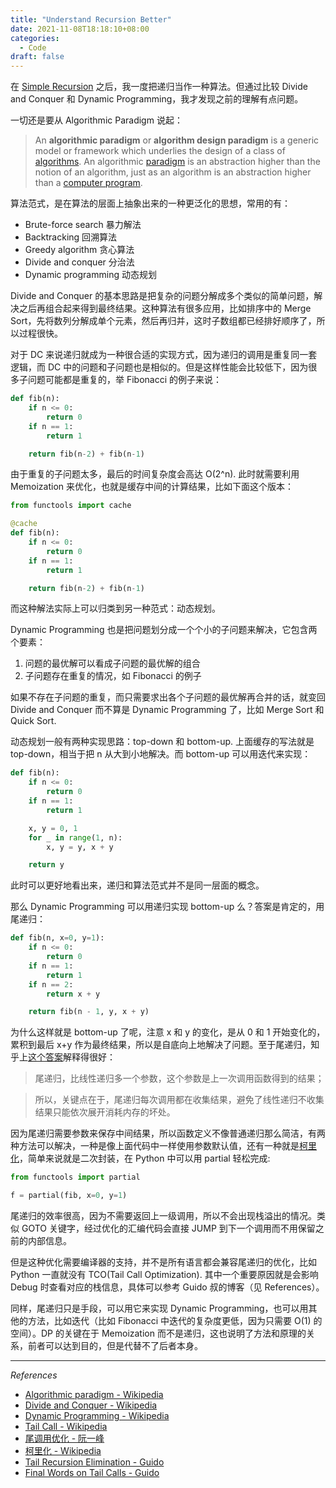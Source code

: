 ```yaml
---
title: "Understand Recursion Better"
date: 2021-11-08T18:18:10+08:00
categories:
  - Code
draft: false
---
```


在 [Simple Recursion](/posts/simple-recursion.md) 之后，我一度把递归当作一种算法。但通过比较 Divide and Conquer 和 Dynamic Programming，我才发现之前的理解有点问题。

一切还是要从 Algorithmic Paradigm 说起：

> An **algorithmic paradigm** or **algorithm design paradigm** is a generic model or framework which underlies the design of a class of [algorithms](https://en.wikipedia.org/wiki/Algorithm). An algorithmic [paradigm](https://en.wikipedia.org/wiki/Paradigm) is an abstraction higher than the notion of an algorithm, just as an algorithm is an abstraction higher than a [computer program](https://en.wikipedia.org/wiki/Computer_program).

算法范式，是在算法的层面上抽象出来的一种更泛化的思想，常用的有：

- Brute-force search 暴力解法
- Backtracking 回溯算法
- Greedy algorithm 贪心算法
- Divide and conquer 分治法
- Dynamic programming 动态规划

Divide and Conquer 的基本思路是把复杂的问题分解成多个类似的简单问题，解决之后再组合起来得到最终结果。这种算法有很多应用，比如排序中的 Merge Sort，先将数列分解成单个元素，然后再归并，这时子数组都已经排好顺序了，所以过程很快。

对于 DC 来说递归就成为一种很合适的实现方式，因为递归的调用是重复同一套逻辑，而 DC 中的问题和子问题也是相似的。但是这样性能会比较低下，因为很多子问题可能都是重复的，举 Fibonacci 的例子来说：

```python
def fib(n):
    if n <= 0:
        return 0
    if n == 1:
        return 1

    return fib(n-2) + fib(n-1)
```

由于重复的子问题太多，最后的时间复杂度会高达 O(2^n). 此时就需要利用 Memoization 来优化，也就是缓存中间的计算结果，比如下面这个版本：

```python
from functools import cache

@cache
def fib(n):
    if n <= 0:
        return 0
    if n == 1:
        return 1

    return fib(n-2) + fib(n-1)
```

而这种解法实际上可以归类到另一种范式：动态规划。

Dynamic Programming 也是把问题划分成一个个小的子问题来解决，它包含两个要素：

1. 问题的最优解可以看成子问题的最优解的组合
2. 子问题存在重复的情况，如 Fibonacci 的例子

如果不存在子问题的重复，而只需要求出各个子问题的最优解再合并的话，就变回 Divide and Conquer 而不算是 Dynamic Programming 了，比如 Merge Sort 和 Quick Sort.

动态规划一般有两种实现思路：top-down 和 bottom-up. 上面缓存的写法就是 top-down，相当于把 n 从大到小地解决。而 bottom-up 可以用迭代来实现：

```python
def fib(n):
    if n <= 0:
        return 0
    if n == 1:
        return 1

    x, y = 0, 1
    for _ in range(1, n):
        x, y = y, x + y

    return y
```

此时可以更好地看出来，递归和算法范式并不是同一层面的概念。

那么 Dynamic Programming 可以用递归实现 bottom-up 么？答案是肯定的，用尾递归：

```python
def fib(n, x=0, y=1):
    if n <= 0:
        return 0
    if n == 1:
        return 1
    if n == 2:
        return x + y

    return fib(n - 1, y, x + y)
```

为什么这样就是 bottom-up 了呢，注意 x 和 y 的变化，是从 0 和 1 开始变化的，累积到最后 x+y 作为最终结果，所以是自底向上地解决了问题。至于尾递归，知乎上[这个答案](https://www.zhihu.com/question/20761771/answer/57214778)解释得很好：

> 尾递归，比线性递归多一个参数，这个参数是上一次调用函数得到的结果；

> 所以，关键点在于，尾递归每次调用都在收集结果，避免了线性递归不收集结果只能依次展开消耗内存的坏处。

因为尾递归需要参数来保存中间结果，所以函数定义不像普通递归那么简洁，有两种方法可以解决，一种是像上面代码中一样使用参数默认值，还有一种就是[柯里化](https://en.wikipedia.org/wiki/Currying)，简单来说就是二次封装，在 Python 中可以用 partial 轻松完成:

```python
from functools import partial

f = partial(fib, x=0, y=1)
```

尾递归的效率很高，因为不需要返回上一级调用，所以不会出现栈溢出的情况。类似 GOTO 关键字，经过优化的汇编代码会直接 JUMP 到下一个调用而不用保留之前的内部信息。

但是这种优化需要编译器的支持，并不是所有语言都会兼容尾递归的优化，比如 Python 一直就没有 TCO(Tail Call Optimization). 其中一个重要原因就是会影响 Debug 时查看对应的栈信息，具体可以参考 Guido 叔的博客（见 References）。

同样，尾递归只是手段，可以用它来实现 Dynamic Programming，也可以用其他的方法，比如迭代（比如 Fibonacci 中迭代的复杂度更低，因为只需要 O(1) 的空间）。DP 的关键在于 Memoization 而不是递归，这也说明了方法和原理的关系，前者可以达到目的，但是代替不了后者本身。

---

*References*

- [Algorithmic paradigm - Wikipedia](https://en.wikipedia.org/wiki/Algorithmic_paradigm)
- [Divide and Conquer - Wikipedia](https://en.wikipedia.org/wiki/Divide-and-conquer_algorithm)
- [Dynamic Programming - Wikipedia](https://en.wikipedia.org/wiki/Dynamic_programming)
- [Tail Call - Wikipedia](https://en.wikipedia.org/wiki/Tail_call)
- [尾调用优化 - 阮一峰](https://www.ruanyifeng.com/blog/2015/04/tail-call.html)
- [柯里化 - Wikipedia](https://en.wikipedia.org/wiki/Currying)
- [Tail Recursion Elimination - Guido](http://neopythonic.blogspot.com/2009/04/tail-recursion-elimination.html)
- [Final Words on Tail Calls - Guido](http://neopythonic.blogspot.com/2009/04/final-words-on-tail-calls.html)
